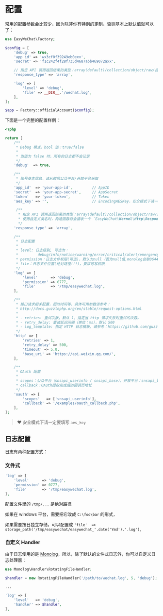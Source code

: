 # 配置

常用的配置参数会比较少，因为除非你有特别的定制，否则基本上默认值就可以了：

```php
use EasyWeChat\Factory;

$config = [
    'debug' => true,
    'app_id' => 'wx3cf0f39249eb0exx',
    'secret' => 'f1c242f4f28f735d4687abb469072axx',

    // 指定 API 调用返回结果的类型：array(default)/collection/object/raw/自定义类名
    'response_type' => 'array',

    'log' => [
        'level' => 'debug',
        'file' => __DIR__.'/wechat.log',
    ],
];

$app = Factory::officialAccount($config);
```

下面是一个完整的配置样例：

```php
<?php

return [
    /**
     * Debug 模式，bool 值：true/false
     *
     * 当值为 false 时，所有的日志都不会记录
     */
    'debug'  => true,

    /**
     * 账号基本信息，请从微信公众平台/开放平台获取
     */
    'app_id'  => 'your-app-id',         // AppID
    'secret'  => 'your-app-secret',     // AppSecret
    'token'   => 'your-token',          // Token
    'aes_key' => '',                    // EncodingAESKey，安全模式下请一定要填写！！！

     /**
      * 指定 API 调用返回结果的类型：array(default)/collection/object/raw/自定义类名
      * 使用自定义类名时，构造函数将会接收一个 `EasyWeChat\Kernel\Http\Response` 实例
      */
    'response_type' => 'array',

    /**
     * 日志配置
     *
     * level: 日志级别, 可选为：
     *         debug/info/notice/warning/error/critical/alert/emergency
     * permission：日志文件权限(可选)，默认为null（若为null值,monolog会取0644）
     * file：日志文件位置(绝对路径!!!)，要求可写权限
     */
    'log' => [
        'level'      => 'debug',
        'permission' => 0777,
        'file'       => '/tmp/easywechat.log',
    ],

    /**
     * 接口请求相关配置，超时时间等，具体可用参数请参考：
     * http://docs.guzzlephp.org/en/stable/request-options.html
     *
     * - retries: 重试次数，默认 1，指定当 http 请求失败时重试的次数。
     * - retry_delay: 重试延迟间隔（单位：ms），默认 500
     * - log_template: 指定 HTTP 日志模板，请参考：https://github.com/guzzle/guzzle/blob/master/src/MessageFormatter.php
     */
    'http' => [
        'retries' => 1,
        'retry_delay' => 500,
        'timeout' => 5.0,
        'base_uri' => 'https://api.weixin.qq.com/',
    ],

    /**
     * OAuth 配置
     *
     * scopes：公众平台（snsapi_userinfo / snsapi_base），开放平台：snsapi_login
     * callback：OAuth授权完成后的回调页地址
     */
    'oauth' => [
        'scopes'   => ['snsapi_userinfo'],
        'callback' => '/examples/oauth_callback.php',
    ],
];
```

> :heart: 安全模式下请一定要填写 `aes_key`

## 日志配置

日志有两种配置方式：

### 文件式

```php
'log' => [
    'level'      => 'debug',
    'permission' => 0777,
    'file'       => '/tmp/easywechat.log',
],
```

配置文件里的 `/tmp/...` 是绝对路径

如果在 windows 平台，需要把它改成 `C:\foo\bar` 的形式，

如果需要按日独立存储，可以配置成 `'file'  => storage_path('/tmp/easywechat/easywechat_'.date('Ymd').'.log'),`

### 自定义 Handler

由于日志使用的是 [Monolog](https://github.com/Seldaek/monolog)，所以，除了默认的文件式日志外，你可以自定义日志处理器：

```php
use Monolog\Handler\RotatingFileHandler;

$handler = new RotatingFileHandler('/path/to/wechat.log', 5, 'debug');

...

'log' => [
    'level'   => 'debug',
    'handler' => $handler,
],
```

